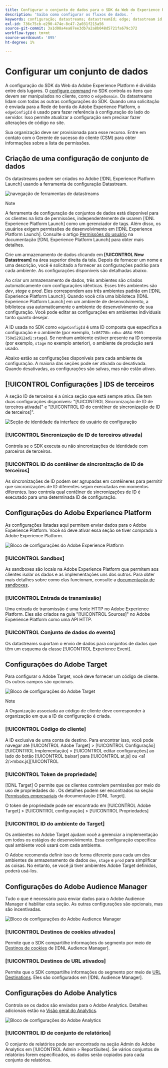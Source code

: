 ```yaml
---
title: Configurar o conjunto de dados para o SDK da Web do Experience Platform
description: 'Saiba como configurar os fluxos de dados. '
keywords: configuração; datastreams; datastreamId; edge; datastream id; Configurações do ambiente; edgeConfigId; identidade; sincronização de id ativada; ID do contêiner de sincronização de ID; Sandbox; Streaming Inlet; Conjunto de dados de eventos; target; código do cliente; ID do ambiente do Target; Destinos de cookies; Destinos de url; ID do conjunto de relatórios de bloqueio de configurações do Analytics;
exl-id: 736c75cb-e290-474e-8c47-2a031f215a56
source-git-commit: 3a1d08a4ea87ee3db7a2a8b048d5721fa679c372
workflow-type: tm+mt
source-wordcount: '895'
ht-degree: 1%

---
```



# Configurar um conjunto de dados

A configuração do SDK da Web da Adobe Experience Platform é dividida entre dois lugares. O [configure command](configuring-the-sdk.md) no SDK controla os itens que devem ser manipulados no cliente, como o `edgeDomain`. Os datastreams lidam com todas as outras configurações do SDK. Quando uma solicitação é enviada para a Rede de borda do Adobe Experience Platform, o `edgeConfigId` é usado para fazer referência à configuração do lado do servidor. Isso permite atualizar a configuração sem precisar fazer alterações de código no site.

Sua organização deve ser provisionada para esse recurso. Entre em contato com o Gerente de sucesso do cliente (CSM) para obter informações sobre a lista de permissões.

## Criação de uma configuração de conjunto de dados

Os datastreams podem ser criados no Adobe [!DNL Experience Platform Launch] usando a ferramenta de configuração Datastream.

![navegação de ferramentas de datastreams](../images/datastreams/config.png)

>[!NOTE]
>
>A ferramenta de configuração de conjuntos de dados está disponível para os clientes na lista de permissões, independentemente de usarem [!DNL Experience Platform Launch] como um gerenciador de tags. Além disso, os usuários exigem permissões de desenvolvimento em [!DNL Experience Platform Launch]. Consulte o artigo [Permissões do usuário](../../tags/ui/administration/user-permissions.md) na documentação [!DNL Experience Platform Launch] para obter mais detalhes.

Crie um armazenamento de dados clicando em **[!UICONTROL New Datastream]** na área superior direita da tela. Depois de fornecer um nome e uma descrição, você é solicitado a fornecer as configurações padrão para cada ambiente. As configurações disponíveis são detalhadas abaixo.

Ao criar um armazenamento de dados, três ambientes são criados automaticamente com configurações idênticas. Esses três ambientes são *dev*, *stage* e *prod*. Eles correspondem aos três ambientes padrão em [!DNL Experience Platform Launch]. Quando você cria uma biblioteca [!DNL Experience Platform Launch] em um ambiente de desenvolvimento, a biblioteca usa automaticamente o ambiente de desenvolvimento de sua configuração. Você pode editar as configurações em ambientes individuais tanto quanto desejar.

A ID usada no SDK como `edgeConfigId` é uma ID composta que especifica a configuração e o ambiente (por exemplo, `1c86778b-cdba-4684-9903-750e52912ad1:stage`). Se nenhum ambiente estiver presente na ID composta (por exemplo, `stage` no exemplo anterior), o ambiente de produção será usado.

Abaixo estão as configurações disponíveis para cada ambiente de configuração. A maioria das seções pode ser ativada ou desativada. Quando desativadas, as configurações são salvas, mas não estão ativas.

## [!UICONTROL Configurações ] IDS de terceiros

A seção ID de terceiros é a única seção que está sempre ativa. Ele tem duas configurações disponíveis: &quot;[!UICONTROL Sincronização de ID de terceiros ativada]&quot; e &quot;[!UICONTROL ID do contêiner de sincronização de ID de terceiros]&quot;.

![Seção de identidade da interface do usuário de configuração](../images/datastreams/edge_configuration_identity.png)

### [!UICONTROL Sincronização de ID de terceiros ativada]

Controla se o SDK executa ou não sincronizações de identidade com parceiros de terceiros.

### [!UICONTROL ID do contêiner de sincronização de ID de terceiros]

As sincronizações de ID podem ser agrupadas em contêineres para permitir que sincronizações de ID diferentes sejam executadas em momentos diferentes. Isso controla qual contêiner de sincronizações de ID é executado para uma determinada ID de configuração.

## Configurações do Adobe Experience Platform

As configurações listadas aqui permitem enviar dados para o Adobe Experience Platform. Você só deve ativar essa seção se tiver comprado a Adobe Experience Platform.

![Bloco de configurações do Adobe Experience Platform](../images/datastreams/edge_configuration_aep.png)

### [!UICONTROL Sandbox]

As sandboxes são locais na Adobe Experience Platform que permitem aos clientes isolar os dados e as implementações uns dos outros. Para obter mais detalhes sobre como elas funcionam, consulte a [documentação de sandboxes](../../sandboxes/home.md).

### [!UICONTROL Entrada de transmissão]

Uma entrada de transmissão é uma fonte HTTP no Adobe Experience Platform. Eles são criados na guia &quot;[!UICONTROL Sources]&quot; no Adobe Experience Platform como uma API HTTP.

### [!UICONTROL Conjunto de dados do evento]

Os datastreams suportam o envio de dados para conjuntos de dados que têm um esquema da classe [!UICONTROL Experience Event].

## Configurações do Adobe Target

Para configurar o Adobe Target, você deve fornecer um código de cliente. Os outros campos são opcionais.

![Bloco de configurações do Adobe Target](../images/datastreams/edge_configuration_target.png)

>[!NOTE]
>
>A Organização associada ao código de cliente deve corresponder à organização em que a ID de configuração é criada.

### [!UICONTROL Código do cliente]

A ID exclusiva de uma conta de destino. Para encontrar isso, você pode navegar até [!UICONTROL Adobe Target] > [!UICONTROL Configuração] [!UICONTROL Implementação] > [!UICONTROL editar configurações] ao lado do botão [!UICONTROL baixar] para [!UICONTROL at.js] ou &lt;a1 2/>mbox.js][!UICONTROL 

### [!UICONTROL Token de propriedade]

[!DNL Target] O permite que os clientes controlem permissões por meio do uso de propriedades do . Os detalhes podem ser encontrados na seção [Permissões empresariais](https://experienceleague.adobe.com/docs/target/using/administer/manage-users/enterprise/properties-overview.html?lang=pt-BR) da documentação [!DNL Target].

O token de propriedade pode ser encontrado em [!UICONTROL Adobe Target] > [!UICONTROL configuração] > [!UICONTROL Propriedades]

### [!UICONTROL ID do ambiente do Target]

[](https://experienceleague.adobe.com/docs/target/using/administer/hosts.html) Os ambientes no Adobe Target ajudam você a gerenciar a implementação em todos os estágios de desenvolvimento. Essa configuração especifica qual ambiente você usará com cada ambiente.

O Adobe recomenda definir isso de forma diferente para cada um dos ambientes de armazenamento de dados `dev`, `stage` e `prod` para simplificar as coisas. No entanto, se você já tiver ambientes Adobe Target definidos, poderá usá-los.

## Configurações do Adobe Audience Manager

Tudo o que é necessário para enviar dados para o Adobe Audience Manager é habilitar esta seção. As outras configurações são opcionais, mas são incentivadas.

![Bloco de configurações do Adobe Audience Manager](../images/datastreams/edge_configuration_aam.png)

### [!UICONTROL Destinos de cookies ativados]

Permite que o SDK compartilhe informações do segmento por meio de [Destinos de cookies](https://experienceleague.adobe.com/docs/audience-manager/user-guide/features/destinations/custom-destinations/create-cookie-destination.html) de [!DNL Audience Manager].

### [!UICONTROL Destinos de URL ativados]

Permite que o SDK compartilhe informações do segmento por meio de [URL Destinations](https://experienceleague.adobe.com/docs/audience-manager/user-guide/features/destinations/custom-destinations/create-url-destination.html). Eles são configurados em [!DNL Audience Manager].

## Configurações do Adobe Analytics

Controla se os dados são enviados para o Adobe Analytics. Detalhes adicionais estão na [Visão geral do Analytics](../data-collection/adobe-analytics/analytics-overview.md).

![Bloco de configurações do Adobe Analytics](../images/datastreams/edge_configuration_aa.png)

### [!UICONTROL ID de conjunto de relatórios]

O conjunto de relatórios pode ser encontrado na seção Admin do Adobe Analytics em [!UICONTROL Admin > ReportSuites]. Se vários conjuntos de relatórios forem especificados, os dados serão copiados para cada conjunto de relatórios.
